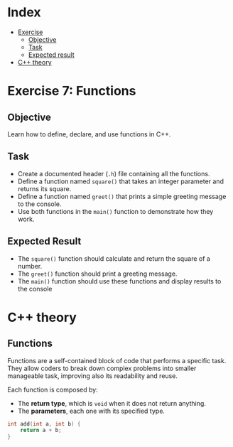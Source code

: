 # Index

- [Exercise](#exercise-7-functions)
    - [Objective](#objective)
    - [Task](#task)
    - [Expected result](#expected-result)
- [C++ theory](#c-theory)

# Exercise 7: Functions
## Objective
Learn how to define, declare, and use functions in C++.

## Task

- Create a documented header (`.h`) file containing all the functions.
- Define a function named `square()` that takes an integer parameter and returns its square.
- Define a function named `greet()` that prints a simple greeting message to the console.
- Use both functions in the `main()` function to demonstrate how they work.

## Expected Result

- The `square()` function should calculate and return the square of a number.
- The `greet()` function should print a greeting message.
- The `main()` function should use these functions and display results to the console

# C++ theory

## Functions

Functions are a self-contained block of code that performs a specific task.
They allow coders to break down complex problems into smaller manageable task, improving also its readability and reuse.

Each function is composed by:

- The **return type**, which is `void` when it does not return anything.
- The **parameters**, each one with its specified type.

```cpp
int add(int a, int b) {
    return a + b;
}
```